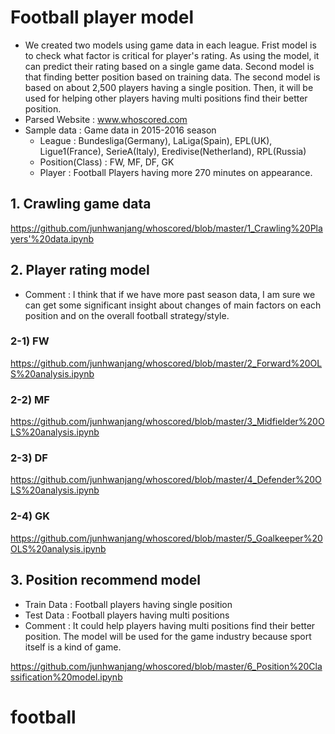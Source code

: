 # Football player model
- We created two models using game data in each league. Frist model is to check what factor is critical for player's rating. As using the model, it can predict their rating based on a single game data. Second model is that finding better position based on training data. The second model is based on about 2,500 players having a single position. Then, it will be used for helping other players having multi positions find their better position.
- Parsed Website : www.whoscored.com
- Sample data : Game data in 2015-2016 season
   - League : Bundesliga(Germany), LaLiga(Spain), EPL(UK), Ligue1(France), SerieA(Italy), Eredivise(Netherland), RPL(Russia)
   - Position(Class) : FW, MF, DF, GK
   - Player : Football Players having more 270 minutes on appearance.
   
   
## 1. Crawling game data
https://github.com/junhwanjang/whoscored/blob/master/1_Crawling%20Players'%20data.ipynb


## 2. Player rating model
- Comment : I think that if we have more past season data, I am sure we can get some significant insight about changes of main factors on each position and on the overall football strategy/style.

### 2-1) FW
https://github.com/junhwanjang/whoscored/blob/master/2_Forward%20OLS%20analysis.ipynb

### 2-2) MF
https://github.com/junhwanjang/whoscored/blob/master/3_Midfielder%20OLS%20analysis.ipynb

### 2-3) DF
https://github.com/junhwanjang/whoscored/blob/master/4_Defender%20OLS%20analysis.ipynb

### 2-4) GK
https://github.com/junhwanjang/whoscored/blob/master/5_Goalkeeper%20OLS%20analysis.ipynb


## 3. Position recommend model
- Train Data : Football players having single position
- Test Data : Football players having multi positions
- Comment : It could help players having multi positions find their better position. The model will be used for the game industry because sport itself is a kind of game.

https://github.com/junhwanjang/whoscored/blob/master/6_Position%20Classification%20model.ipynb

# football
